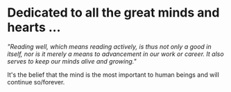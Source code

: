 # Dedicated to all the great minds and hearts ...

*"Reading well, which means reading actively, is thus not only a good in itself, nor is it merely a means to advancement in our work or career. It also serves to keep our minds alive and growing."*

It's the belief that the mind is the most important to human beings and will continue so/forever.
